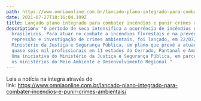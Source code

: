 ```yaml
---
path: https://www.omniaonline.com.br/lancado-plano-integrado-para-combater-incendios-e-punir-crimes-ambientais/
date: 2021-07-27T18:16:04.199Z
title: Lançado plano integrado para combater incêndios e punir crimes ambientais
description: "O período de seca intensifica a ocorrência de incêndios nos biomas
  brasileiros. Para atuar no combate a incêndios florestais e na prevenção,
  repressão e investigação de crimes ambientais, foi lançado, em 22/07/21, pelo
  Ministério da Justiça e Segurança Pública, um plano que prevê a atuação de
  quase seis mil profissionais em 11 estados do Cerrado, Pantanal e Amazônia.
  Uma iniciativa do Ministério da Justiça e Segurança Pública, em parceira com
  os ministérios do Meio Ambiente e Desenvolvimento Regional "
---
```

<!--StartFragment-->

Leia a notícia na integra através do link: <https://www.omniaonline.com.br/lancado-plano-integrado-para-combater-incendios-e-punir-crimes-ambientais/> 

<!--EndFragment-->